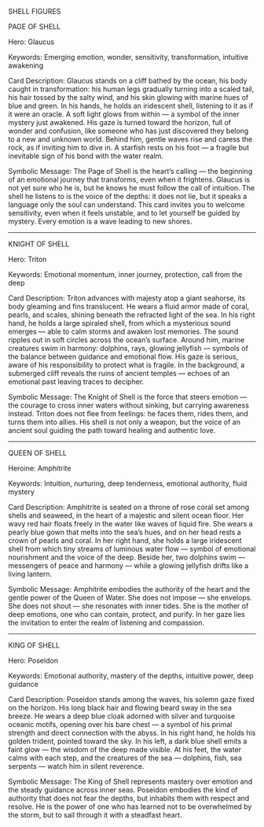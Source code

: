 SHELL FIGURES

PAGE OF SHELL

Hero: Glaucus

Keywords: Emerging emotion, wonder, sensitivity, transformation, intuitive awakening

Card Description:
Glaucus stands on a cliff bathed by the ocean, his body caught in transformation: his human legs gradually turning into a scaled tail, his hair tossed by the salty wind, and his skin glowing with marine hues of blue and green.
In his hands, he holds an iridescent shell, listening to it as if it were an oracle. A soft light glows from within — a symbol of the inner mystery just awakened.
His gaze is turned toward the horizon, full of wonder and confusion, like someone who has just discovered they belong to a new and unknown world.
Behind him, gentle waves rise and caress the rock, as if inviting him to dive in. A starfish rests on his foot — a fragile but inevitable sign of his bond with the water realm.

Symbolic Message:
The Page of Shell is the heart’s calling — the beginning of an emotional journey that transforms, even when it frightens.
Glaucus is not yet sure who he is, but he knows he must follow the call of intuition.
The shell he listens to is the voice of the depths: it does not lie, but it speaks a language only the soul can understand.
This card invites you to welcome sensitivity, even when it feels unstable, and to let yourself be guided by mystery. Every emotion is a wave leading to new shores.


---

KNIGHT OF SHELL

Hero: Triton

Keywords: Emotional momentum, inner journey, protection, call from the deep

Card Description:
Triton advances with majesty atop a giant seahorse, its body gleaming and fins translucent.
He wears a fluid armor made of coral, pearls, and scales, shining beneath the refracted light of the sea.
In his right hand, he holds a large spiraled shell, from which a mysterious sound emerges — able to calm storms and awaken lost memories.
The sound ripples out in soft circles across the ocean’s surface.
Around him, marine creatures swim in harmony: dolphins, rays, glowing jellyfish — symbols of the balance between guidance and emotional flow.
His gaze is serious, aware of his responsibility to protect what is fragile.
In the background, a submerged cliff reveals the ruins of ancient temples — echoes of an emotional past leaving traces to decipher.

Symbolic Message:
The Knight of Shell is the force that steers emotion — the courage to cross inner waters without sinking, but carrying awareness instead.
Triton does not flee from feelings: he faces them, rides them, and turns them into allies.
His shell is not only a weapon, but the voice of an ancient soul guiding the path toward healing and authentic love.


---

QUEEN OF SHELL

Heroine: Amphitrite

Keywords: Intuition, nurturing, deep tenderness, emotional authority, fluid mystery

Card Description:
Amphitrite is seated on a throne of rose coral set among shells and seaweed, in the heart of a majestic and silent ocean floor.
Her wavy red hair floats freely in the water like waves of liquid fire.
She wears a pearly blue gown that melts into the sea’s hues, and on her head rests a crown of pearls and coral.
In her right hand, she holds a large iridescent shell from which tiny streams of luminous water flow — symbol of emotional nourishment and the voice of the deep.
Beside her, two dolphins swim — messengers of peace and harmony — while a glowing jellyfish drifts like a living lantern.

Symbolic Message:
Amphitrite embodies the authority of the heart and the gentle power of the Queen of Water.
She does not impose — she envelops.
She does not shout — she resonates with inner tides.
She is the mother of deep emotions, one who can contain, protect, and purify.
In her gaze lies the invitation to enter the realm of listening and compassion.


---

KING OF SHELL

Hero: Poseidon

Keywords: Emotional authority, mastery of the depths, intuitive power, deep guidance

Card Description:
Poseidon stands among the waves, his solemn gaze fixed on the horizon.
His long black hair and flowing beard sway in the sea breeze.
He wears a deep blue cloak adorned with silver and turquoise oceanic motifs, opening over his bare chest — a symbol of his primal strength and direct connection with the abyss.
In his right hand, he holds his golden trident, pointed toward the sky.
In his left, a dark blue shell emits a faint glow — the wisdom of the deep made visible.
At his feet, the water calms with each step, and the creatures of the sea — dolphins, fish, sea serpents — watch him in silent reverence.

Symbolic Message:
The King of Shell represents mastery over emotion and the steady guidance across inner seas.
Poseidon embodies the kind of authority that does not fear the depths, but inhabits them with respect and resolve.
He is the power of one who has learned not to be overwhelmed by the storm, but to sail through it with a steadfast heart.
